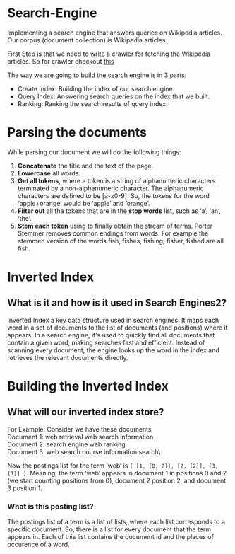 # Search-Engine
Implementing a search engine that answers queries on Wikipedia articles.
Our corpus (document collection) is Wikipedia articles. 

First Step is that we need to write a crawler for fetching the Wikipedia articles.
So for crawler checkout [this](./crawler/readme.md)

The way we are going to build the search engine is in 3 parts:

- Create Index: Building the index of our search engine.
- Query Index: Answering search queries on the index that we built.
- Ranking: Ranking the search results of query index.

# Parsing the documents

While parsing our document we will do the following things:
1) **Concatenate** the title and the text of the page.
2) **Lowercase** all words.
3) **Get all tokens**, where a token is a string of alphanumeric characters terminated by a non-alphanumeric character. The alphanumeric characters are defined to be [a-z0-9]. So, the tokens for the word ‘apple+orange’ would be ‘apple’ and ‘orange’.
4) **Filter out** all the tokens that are in the **stop words** list, such as ‘a’, ‘an’, ‘the’.
5) **Stem each token** using to finally obtain the stream of terms. Porter Stemmer removes common endings from words. For example the stemmed version of the words fish, fishes, fishing, fisher, fished are all fish.

# Inverted Index

## What is it and how is it used in Search Engines2?

Inverted Index a key data structure used in search engines. 
It maps each word in a set of documents to the list of documents (and positions) where it appears. 
In a search engine, it's used to quickly find all documents that contain a given word, making searches fast and efficient. 
Instead of scanning every document, the engine looks up the word in the index and retrieves the relevant documents directly.

# Building the Inverted Index

## What will our inverted index store?

For Example: Consider we have these documents\
Document 1: web retrieval web search information\
Document 2: search engine web ranking\
Document 3: web search course information search\

Now the postings list for the term ‘web’ is `[ [1, [0, 2]], [2, [2]], [3, [1]] ]`. 
Meaning, the term ‘web’ appears in document 1 in positions 0 and 2 (we start counting positions from 0), document 2 position 2, and document 3 position 1.

### What is this posting list?

The postings list of a term is a list of lists, where each list corresponds to a specific document. 
So, there is a list for every document that the term appears in.
Each of this list contains the document id and the places of occurence of a word.

